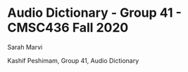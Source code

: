 # Audio Dictionary - Group 41 - CMSC436 Fall 2020

Sarah Marvi

Kashif Peshimam, Group 41, Audio Dictionary
